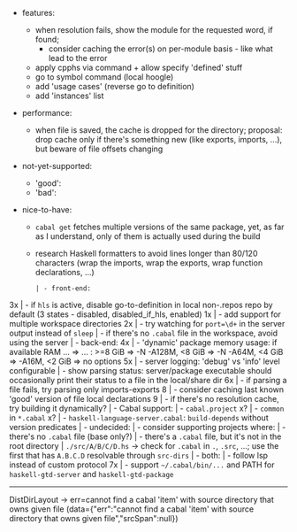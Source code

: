 - features:
  - when resolution fails, show the module for the requested word, if found;
    - consider caching the error(s) on per-module basis - like what lead to the error
  - apply cpphs via command + allow specify 'defined' stuff
  - go to symbol command (local hoogle)
  - add 'usage cases' (reverse go to definition)
  - add 'instances' list

- performance:
  - when file is saved, the cache is dropped for the directory;
    proposal: drop cache only if there's something new (like exports, imports, ...), but beware of file offsets changing

- not-yet-supported:
  - 'good':
  - 'bad':

- nice-to-have:
  - `cabal get` fetches multiple versions of the same package, yet, as far as I understand, only of them is actually used during the build
  - research Haskell formatters to avoid lines longer than 80/120 characters (wrap the imports, wrap the exports, wrap function declarations, ...)

		| - front-end:
3x	|   - if `hls` is active, disable go-to-definition in local non-.repos repo by default (3 states - disabled, disabled_if_hls, enabled)
1x	|   - add support for multiple workspace directories
2x	|   - try watching for `port=\d+` in the server output instead of `sleep`
		|   - if there's no `.cabal` file in the workspace, avoid using the server
		| - back-end:
4x	|   - 'dynamic' package memory usage: if available RAM ... => ... : >=8 GiB => -N -A128M, <8 GiB => -N -A64M, <4 GiB => -A16M, <2 GiB => no options
5x	|   - server logging: 'debug' vs 'info' level configurable
		|   - show parsing status: server/package executable should occasionally print their status to a file in the local/share dir
6x	|   - if parsing a file fails, try parsing only imports-exports
8		|     - consider caching last known 'good' version of file local declarations
9   |   - if there's no resolution cache, try building it dynamically?
    |   - Cabal support:
    |     - `cabal.project`
x?  |     - `common` in `*.cabal`
x?  |     - `haskell-language-server.cabal`: `build-depends` without version predicates
		| - undecided:
		|   - consider supporting projects where:
		|     - there's no `.cabal` file (base only?)
		|     - there's a `.cabal` file, but it's not in the root directory
		|       `./src/A/B/C/D.hs` -> check for `.cabal` in `.`, `.src`, ...; use the first that has `A.B.C.D` resolvable through `src-dirs`
  	| - both:
  	|   - follow lsp instead of custom protocol
7x	|   - support `~/.cabal/bin/...` and PATH for `haskell-gtd-server` and `haskell-gtd-package`

---

DistDirLayout -> err=cannot find a cabal 'item' with source directory that owns given file (data={"err":"cannot find a cabal 'item' with source directory that owns given file","srcSpan":null})
